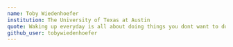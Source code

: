 ```yaml
---
name: Toby Wiedenhoefer
institution: The University of Texas at Austin
quote: Waking up everyday is all about doing things you dont want to do. But youre rewarded. You get to wake up.
github_user: tobywiedenhoefer
---
```

